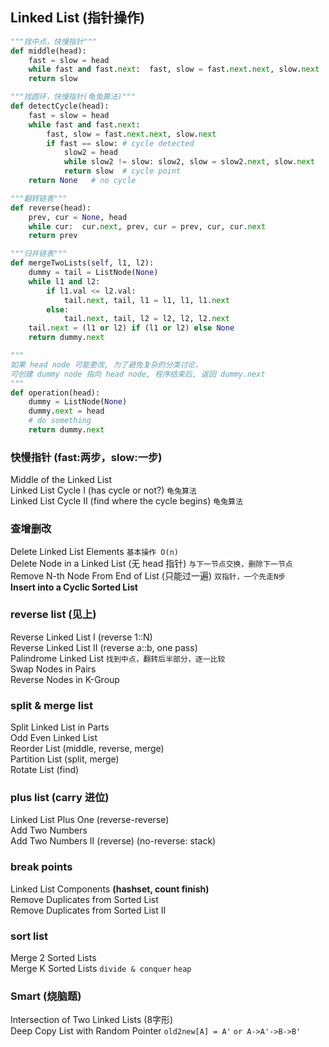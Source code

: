 ## Linked List (指针操作)

``` python
"""找中点，快慢指针"""
def middle(head):
    fast = slow = head
    while fast and fast.next:  fast, slow = fast.next.next, slow.next
    return slow

"""找圆环，快慢指针(龟兔算法)"""
def detectCycle(head):
    fast = slow = head
    while fast and fast.next:
        fast, slow = fast.next.next, slow.next
        if fast == slow: # cycle detected
            slow2 = head
            while slow2 != slow: slow2, slow = slow2.next, slow.next
            return slow  # cycle point
    return None   # no cycle

"""翻转链表"""
def reverse(head):    
    prev, cur = None, head
    while cur:  cur.next, prev, cur = prev, cur, cur.next
    return prev

"""归并链表"""
def mergeTwoLists(self, l1, l2):  
    dummy = tail = ListNode(None)
    while l1 and l2:
        if l1.val <= l2.val:
            tail.next, tail, l1 = l1, l1, l1.next
        else:
            tail.next, tail, l2 = l2, l2, l2.next
    tail.next = (l1 or l2) if (l1 or l2) else None
    return dummy.next

"""
如果 head node 可能更改, 为了避免复杂的分类讨论，
可创建 dummy node 指向 head node, 程序结束后, 返回 dummy.next
"""
def operation(head):
	dummy = ListNode(None)
	dummy.next = head
	# do something
	return dummy.next
```

### 快慢指针 (fast:两步，slow:一步)
Middle of the Linked List   
Linked List Cycle I (has cycle or not?) `龟兔算法`    
Linked List Cycle II (find where the cycle begins) `龟兔算法`        

### 查增删改
Delete Linked List Elements `基本操作 O(n)`     
Delete Node in a Linked List (无 head 指针) `与下一节点交换，删除下一节点`   
Remove N-th Node From End of List (只能过一遍) `双指针，一个先走N步`    
**Insert into a Cyclic Sorted List**    

### reverse list (见上)
Reverse Linked List I (reverse 1::N)   
Reverse Linked List II (reverse a::b, one pass)    
Palindrome Linked List  `找到中点，翻转后半部分，逐一比较`        
Swap Nodes in Pairs    
Reverse Nodes in K-Group     

### split & merge list
Split Linked List in Parts   
Odd Even Linked List     
Reorder List (middle, reverse, merge)     
Partition List  (split, merge)    
Rotate List (find)     

### plus list (carry 进位)
Linked List Plus One (reverse-reverse)    
Add Two Numbers   
Add Two Numbers II (reverse) (no-reverse: stack)      

### break points
Linked List Components **(hashset, count finish)**   
Remove Duplicates from Sorted List    
Remove Duplicates from Sorted List II   

### sort list
Merge 2 Sorted Lists    
Merge K Sorted Lists  `divide & conquer` `heap`   
<!--**Merge Sort List**-->         
<!--**Insertion Sort List**-->       

### Smart (烧脑题)
Intersection of Two Linked Lists (8字形)    
Deep Copy List with Random Pointer  `old2new[A] = A'` `or A->A'->B->B'`